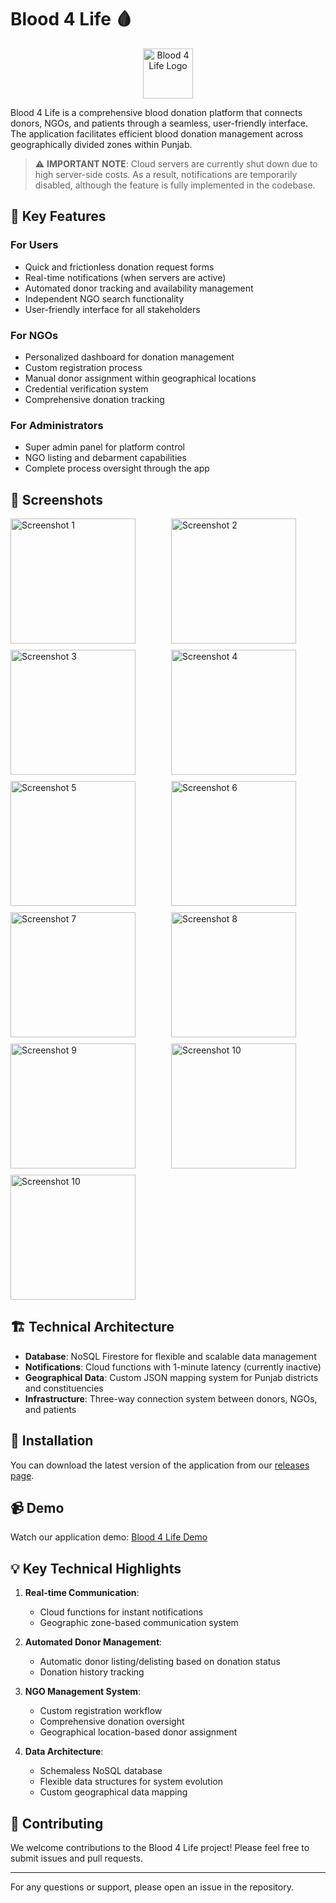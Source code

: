 # Blood 4 Life 🩸


<p align="center">
  <img src="/assets/icon.png" width="80" alt="Blood 4 Life Logo">
</p>


Blood 4 Life is a comprehensive blood donation platform that connects donors, NGOs, and patients through a seamless, user-friendly interface. The application facilitates efficient blood donation management across geographically divided zones within Punjab.

> ⚠️ **IMPORTANT NOTE**: Cloud servers are currently shut down due to high server-side costs. As a result, notifications are temporarily disabled, although the feature is fully implemented in the codebase.


## 🌟 Key Features

### For Users
- Quick and frictionless donation request forms
- Real-time notifications (when servers are active)
- Automated donor tracking and availability management
- Independent NGO search functionality
- User-friendly interface for all stakeholders

### For NGOs
- Personalized dashboard for donation management
- Custom registration process
- Manual donor assignment within geographical locations
- Credential verification system
- Comprehensive donation tracking

### For Administrators
- Super admin panel for platform control
- NGO listing and debarment capabilities
- Complete process oversight through the app

## 📱 Screenshots

<div style="display: grid; grid-template-columns: repeat(2, 1fr); gap: 10px;">
    <img src="/assets/screen/1.png" width="200" alt="Screenshot 1">
    <img src="/assets/screen/2.png" width="200" alt="Screenshot 2">
    <img src="/assets/screen/3.png" width="200" alt="Screenshot 3">
    <img src="/assets/screen/4.png" width="200" alt="Screenshot 4">
    <img src="/assets/screen/5.png" width="200" alt="Screenshot 5">
    <img src="/assets/screen/6.png" width="200" alt="Screenshot 6">
    <img src="/assets/screen/7.png" width="200" alt="Screenshot 7">
    <img src="/assets/screen/8.png" width="200" alt="Screenshot 8">
    <img src="/assets/screen/9.png" width="200" alt="Screenshot 9">
    <img src="/assets/screen/10.png" width="200" alt="Screenshot 10">
    <img src="/assets/screen/11.png" width="200" alt="Screenshot 10">

</div>

## 🏗️ Technical Architecture

- **Database**: NoSQL Firestore for flexible and scalable data management
- **Notifications**: Cloud functions with 1-minute latency (currently inactive)
- **Geographical Data**: Custom JSON mapping system for Punjab districts and constituencies
- **Infrastructure**: Three-way connection system between donors, NGOs, and patients

## 🚀 Installation

You can download the latest version of the application from our [releases page](https://github.com/RishiAhuja/blood-donation/releases).

## 📹 Demo

Watch our application demo:
[Blood 4 Life Demo](https://www.youtube.com/watch?v=u70xRKwOD0s)

## 💡 Key Technical Highlights

1. **Real-time Communication**: 
   - Cloud functions for instant notifications
   - Geographic zone-based communication system

2. **Automated Donor Management**:
   - Automatic donor listing/delisting based on donation status
   - Donation history tracking

3. **NGO Management System**:
   - Custom registration workflow
   - Comprehensive donation oversight
   - Geographical location-based donor assignment

4. **Data Architecture**:
   - Schemaless NoSQL database
   - Flexible data structures for system evolution
   - Custom geographical data mapping

## 🤝 Contributing

We welcome contributions to the Blood 4 Life project! Please feel free to submit issues and pull requests.

---

For any questions or support, please open an issue in the repository.
